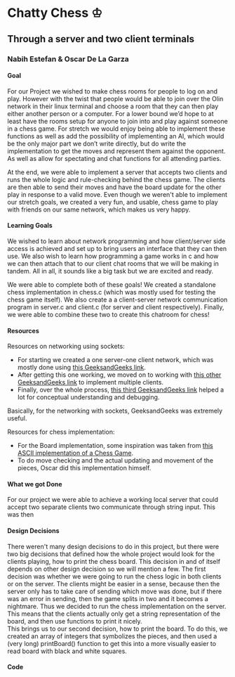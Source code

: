 # Chatty Chess &#9812;
## Through a server and two client terminals
### Nabih Estefan & Oscar De La Garza

[//]: <> (Reflect on the outcome of the project in terms of your learning goals.  Between the lower and upper bounds you identified in the proposal, where did your project end up?  Did you achieve your learning goals?)

[//]: <> (What is the goal of your project; for example, what do you plan to make, and what should it do?)
#### Goal
For our Project we wished to make chess rooms for people to log on and play. However with the twist that people would be able to join over the Olin network in their linux terminal and choose a room that they can then play either another person or a computer. For a lower bound we’d hope to at least have the rooms setup for anyone to join into and play against someone in a chess game. For stretch we would enjoy being able to implement these functions as well as add the possibility of implementing an AI, which would be the only major part we don’t write directly, but do write the implementation to get the moves and represent them against the opponent. As well as allow for spectating and chat functions for all attending parties.

At the end, we were able to implement a server that accepts two clients and runs the whole logic and rule-checking behind the chess game. The clients are then able to send their moves and have the board update for the other play in response to a valid move. Even though we weren't able to implement our stretch goals, we created a very fun, and usable, chess game to play with friends on our same network, which makes us very happy.

[//]: <> (What are your learning goals; that is, what do you intend to achieve by working on this project?)
#### Learning Goals
We wished to learn about network programming and how client/server side access is achieved and set up to bring users an interface that they can then use. We also wish to learn how programming a game works in c and how we can then attach that to our client chat rooms that we will be making in tandem. All in all, it sounds like a big task but we are excited and ready.

We were able to complete both of these goals! We created a standalone chess implementation in chess.c (which was mostly used for testing the chess game itself). We also create a a client-server network communication program  in server.c and client.c (for server and client respectively). Finally, we were able to combine these two to create this chatroom for chess!

[//]: <> (What resources did you find that were useful to you.  If you found any resources you think I should add to the list on the class web page, please email them to me.)
#### Resources
Resources on networking using sockets:  
- For starting we created a one server-one client network, which was mostly done using [this GeeksandGeeks link](https://www.geeksforgeeks.org/tcp-server-client-implementation-in-c/).  
- After getting this one working, we moved on to working with [this other GeeksandGeeks link](https://www.geeksforgeeks.org/socket-programming-in-cc-handling-multiple-clients-on-server-without-multi-threading/) to implement multiple clients.  
- Finally, over the whole process, [this third GeeksandGeeks link](https://www.geeksforgeeks.org/socket-programming-cc/) helped a lot for conceptual understanding and debugging.  

Basically, for the networking with sockets, GeeksandGeeks was extremely useful.

Resources for chess implementation:
- For the Board implementation, some inspiration was taken from [this ASCII implementation of a Chess Game](https://github.com/Parigyan/ASCII-Chess).
- To do move checking and the actual updating and movement of the pieces, Oscar did this implementation himself.

[//]: <> (What were you able to get done?  Include in the report whatever evidence is appropriate to demonstrate the outcome of the project.  Consider including snippets of code with explanation. do not paste in large chunks of unexplained code.  Consider including links to relevant files.  And do include output from the program you wrote.)
#### What we got Done
For our project we were able to achieve a working local server that could accept two separate clients two communicate through string input. This was then  


[//]: <> (Explain at least one design decision you made.  Were there several ways to do something?  Which did you choose and why?)
#### Design Decisions
There weren't many design decisions to do in this project, but there were two big decisions that defined how the whole project would look for the clients playing, how to print the chess board. This decision in and of itself depends on other design decision so we will mention a few. The first decision was whether we were going to run the chess logic in both clients or on the server. The clients might be easier in a sense, because then the server only has to take care of sending which move was done, but if there was an error in sending, then the game splits in two and it becomes a nightmare. Thus we decided to run the chess implementation on the server. This means that the clients actually only get a string representation of the board, and then use functions to print it nicely.  
This brings us to our second decision, how to print the board. To do this, we created an array of integers that symbolizes the pieces, and then used a (very long) printBoard() function to get this into a more visually easier to read board with black and white squares.

[//]: <> (You will probably want to present a few code snippets that present the most important parts of your implementation.  You should not paste in large chunks of code or put them in the Appendix.  You can provide a link to a code file, but the report should stand alone; I should not have to read your code files to understand what you did.)
#### Code

[//]: <> (Audience: Target an external audience that wants to know what you did and why.  More specifically, think about students in future versions of SoftSys who might want to work on a related project.  Also think about people who might look at your online portfolio to see what you know, what you can do, and how well you can communicate.)
